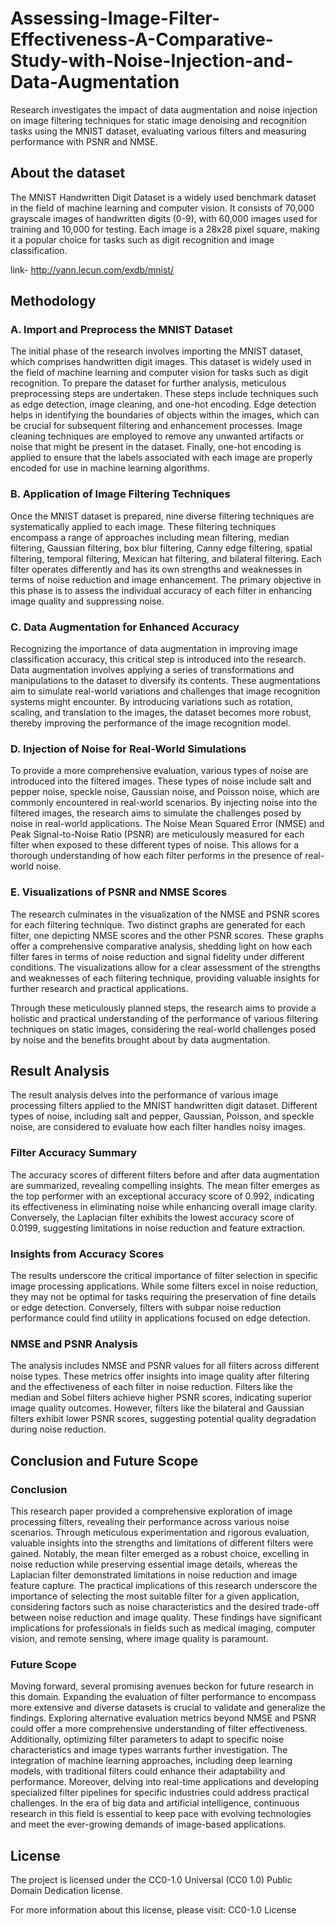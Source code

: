 # Assessing-Image-Filter-Effectiveness-A-Comparative-Study-with-Noise-Injection-and-Data-Augmentation
Research investigates the impact of data augmentation and noise injection on image filtering techniques for static image denoising and recognition tasks using the MNIST dataset, evaluating various filters and measuring performance with PSNR and NMSE.

## About the dataset
The MNIST Handwritten Digit Dataset is a widely used benchmark dataset in the field of machine learning and computer vision. It consists of 70,000 grayscale images of handwritten digits (0-9), with 60,000 images used for training and 10,000 for testing. Each image is a 28x28 pixel square, making it a popular choice for tasks such as digit recognition and image classification.

link- http://yann.lecun.com/exdb/mnist/

## Methodology
### A. Import and Preprocess the MNIST Dataset
The initial phase of the research involves importing the MNIST dataset, which comprises handwritten digit images. This dataset is widely used in the field of machine learning and computer vision for tasks such as digit recognition. To prepare the dataset for further analysis, meticulous preprocessing steps are undertaken. These steps include techniques such as edge detection, image cleaning, and one-hot encoding. Edge detection helps in identifying the boundaries of objects within the images, which can be crucial for subsequent filtering and enhancement processes. Image cleaning techniques are employed to remove any unwanted artifacts or noise that might be present in the dataset. Finally, one-hot encoding is applied to ensure that the labels associated with each image are properly encoded for use in machine learning algorithms.

### B. Application of Image Filtering Techniques
Once the MNIST dataset is prepared, nine diverse filtering techniques are systematically applied to each image. These filtering techniques encompass a range of approaches including mean filtering, median filtering, Gaussian filtering, box blur filtering, Canny edge filtering, spatial filtering, temporal filtering, Mexican hat filtering, and bilateral filtering. Each filter operates differently and has its own strengths and weaknesses in terms of noise reduction and image enhancement. The primary objective in this phase is to assess the individual accuracy of each filter in enhancing image quality and suppressing noise.

### C. Data Augmentation for Enhanced Accuracy
Recognizing the importance of data augmentation in improving image classification accuracy, this critical step is introduced into the research. Data augmentation involves applying a series of transformations and manipulations to the dataset to diversify its contents. These augmentations aim to simulate real-world variations and challenges that image recognition systems might encounter. By introducing variations such as rotation, scaling, and translation to the images, the dataset becomes more robust, thereby improving the performance of the image recognition model.

### D. Injection of Noise for Real-World Simulations
To provide a more comprehensive evaluation, various types of noise are introduced into the filtered images. These types of noise include salt and pepper noise, speckle noise, Gaussian noise, and Poisson noise, which are commonly encountered in real-world scenarios. By injecting noise into the filtered images, the research aims to simulate the challenges posed by noise in real-world applications. The Noise Mean Squared Error (NMSE) and Peak Signal-to-Noise Ratio (PSNR) are meticulously measured for each filter when exposed to these different types of noise. This allows for a thorough understanding of how each filter performs in the presence of real-world noise.

### E. Visualizations of PSNR and NMSE Scores
The research culminates in the visualization of the NMSE and PSNR scores for each filtering technique. Two distinct graphs are generated for each filter, one depicting NMSE scores and the other PSNR scores. These graphs offer a comprehensive comparative analysis, shedding light on how each filter fares in terms of noise reduction and signal fidelity under different conditions. The visualizations allow for a clear assessment of the strengths and weaknesses of each filtering technique, providing valuable insights for further research and practical applications.

Through these meticulously planned steps, the research aims to provide a holistic and practical understanding of the performance of various filtering techniques on static images, considering the real-world challenges posed by noise and the benefits brought about by data augmentation.

## Result Analysis
The result analysis delves into the performance of various image processing filters applied to the MNIST handwritten digit dataset. Different types of noise, including salt and pepper, Gaussian, Poisson, and speckle noise, are considered to evaluate how each filter handles noisy images.

### Filter Accuracy Summary
The accuracy scores of different filters before and after data augmentation are summarized, revealing compelling insights. The mean filter emerges as the top performer with an exceptional accuracy score of 0.992, indicating its effectiveness in eliminating noise while enhancing overall image clarity. Conversely, the Laplacian filter exhibits the lowest accuracy score of 0.0199, suggesting limitations in noise reduction and feature extraction.

### Insights from Accuracy Scores
The results underscore the critical importance of filter selection in specific image processing applications. While some filters excel in noise reduction, they may not be optimal for tasks requiring the preservation of fine details or edge detection. Conversely, filters with subpar noise reduction performance could find utility in applications focused on edge detection.

### NMSE and PSNR Analysis
The analysis includes NMSE and PSNR values for all filters across different noise types. These metrics offer insights into image quality after filtering and the effectiveness of each filter in noise reduction. Filters like the median and Sobel filters achieve higher PSNR scores, indicating superior image quality outcomes. However, filters like the bilateral and Gaussian filters exhibit lower PSNR scores, suggesting potential quality degradation during noise reduction.

## Conclusion and Future Scope

### Conclusion
This research paper provided a comprehensive exploration of image processing filters, revealing their performance across various noise scenarios. Through meticulous experimentation and rigorous evaluation, valuable insights into the strengths and limitations of different filters were gained. Notably, the mean filter emerged as a robust choice, excelling in noise reduction while preserving essential image details, whereas the Laplacian filter demonstrated limitations in noise reduction and image feature capture. The practical implications of this research underscore the importance of selecting the most suitable filter for a given application, considering factors such as noise characteristics and the desired trade-off between noise reduction and image quality. These findings have significant implications for professionals in fields such as medical imaging, computer vision, and remote sensing, where image quality is paramount.

### Future Scope
Moving forward, several promising avenues beckon for future research in this domain. Expanding the evaluation of filter performance to encompass more extensive and diverse datasets is crucial to validate and generalize the findings. Exploring alternative evaluation metrics beyond NMSE and PSNR could offer a more comprehensive understanding of filter effectiveness. Additionally, optimizing filter parameters to adapt to specific noise characteristics and image types warrants further investigation. The integration of machine learning approaches, including deep learning models, with traditional filters could enhance their adaptability and performance. Moreover, delving into real-time applications and developing specialized filter pipelines for specific industries could address practical challenges. In the era of big data and artificial intelligence, continuous research in this field is essential to keep pace with evolving technologies and meet the ever-growing demands of image-based applications.

## License
The project is licensed under the CC0-1.0 Universal (CC0 1.0) Public Domain Dedication license.

For more information about this license, please visit: CC0-1.0 License

